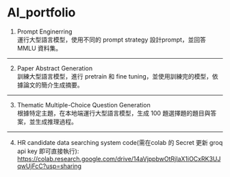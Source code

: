 # AI_portfolio
1. Prompt Enginerring  
運行大型語言模型，使用不同的 prompt strategy 設計prompt，並回答 MMLU 資料集。
---
2. Paper Abstract Generation  
訓練大型語言模型，進行 pretrain 和 fine tuning，並使用訓練完的模型，依據論文的簡介生成摘要。
---
3. Thematic Multiple-Choice Question Generation  
根據特定主題，在本地端運行大型語言模型，生成 100 題選擇題的題目與答案，並生成推理過程。
---
4. HR candidate data searching system
code(需在colab 的 Secret 更新 groq api key 即可直接執行):
https://colab.research.google.com/drive/14aVjppbwOtRjIaX1iOCxRK3UJqwUjFcC?usp=sharing
